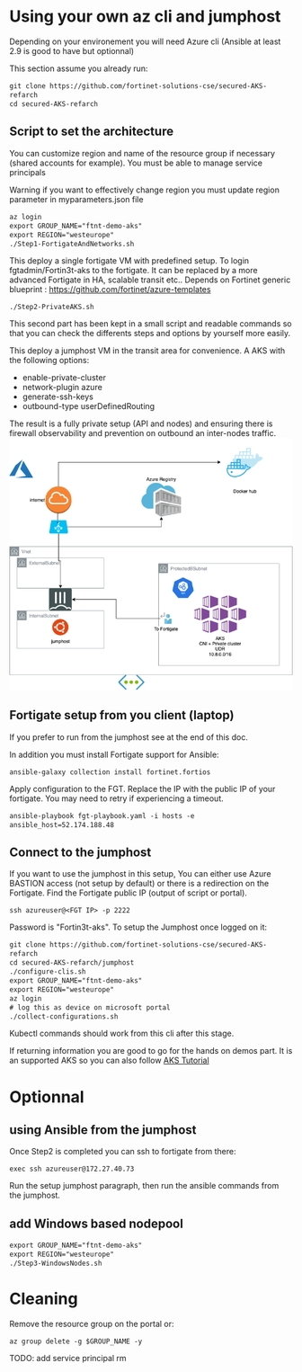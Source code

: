 # Using your own az cli and jumphost 

Depending on your environement you will need Azure cli (Ansible at least 2.9 is good to have but optionnal)

This section assume you already run:
```shell
git clone https://github.com/fortinet-solutions-cse/secured-AKS-refarch
cd secured-AKS-refarch
```
## Script to set the architecture

You can customize region and name of the resource group if necessary (shared accounts for example). You must be able to manage service principals

Warning if you want to effectively change region you must update region parameter in myparameters.json file

```shell
az login
export GROUP_NAME="ftnt-demo-aks"
export REGION="westeurope"
./Step1-FortigateAndNetworks.sh
```
This deploy a single fortigate VM with predefined setup. To login fgtadmin/Fortin3t-aks to the fortigate. It can be replaced by a more advanced Fortigate in HA, scalable transit etc..
Depends on Fortinet generic blueprint : https://github.com/fortinet/azure-templates


```shell
./Step2-PrivateAKS.sh 
```
This second part has been kept in a small script and readable commands so that you can check the differents steps and options by yourself more easily.


This deploy a jumphost VM in the transit area for convenience. 
A AKS with the following options:

- enable-private-cluster 
- network-plugin azure 
- generate-ssh-keys
- outbound-type userDefinedRouting

The result is a fully private setup (API and nodes) and ensuring there is firewall observability and prevention on outbound an inter-nodes traffic.
![Architecture](images/SecureAKS.png)

## Fortigate setup from you client (laptop)

If you prefer to run from the jumphost see at the end of this doc.

In addition you must install Fortigate support for Ansible:
```shell
ansible-galaxy collection install fortinet.fortios
```

Apply configuration to the FGT.
Replace the IP with the public IP of your fortigate. You may need to retry if experiencing a timeout.
```shell
ansible-playbook fgt-playbook.yaml -i hosts -e ansible_host=52.174.188.48
```

## Connect to the jumphost

If you want to use the jumphost in this setup, You can either use Azure BASTION access (not setup by default) or there is a redirection on the Fortigate.
Find the Fortigate public IP (output of script or portal).
```shell
ssh azureuser@<FGT IP> -p 2222
```
Password is "Fortin3t-aks".
To setup the Jumphost once logged on it:
```shell
git clone https://github.com/fortinet-solutions-cse/secured-AKS-refarch
cd secured-AKS-refarch/jumphost
./configure-clis.sh 
export GROUP_NAME="ftnt-demo-aks"
export REGION="westeurope"
az login
# log this as device on microsoft portal
./collect-configurations.sh
```

Kubectl commands should work from this cli after this stage.


If returning information you are good to go for the hands on demos part.
It is an supported AKS so you can also follow [AKS Tutorial](https://docs.microsoft.com/en-us/azure/aks/tutorial-kubernetes-prepare-app)

# Optionnal 


## using Ansible from the jumphost

Once Step2 is completed you can ssh to fortigate from there:
```shell
exec ssh azureuser@172.27.40.73
```
Run the setup jumphost paragraph, then run the ansible commands from the jumphost.

## add Windows based nodepool

```shell
export GROUP_NAME="ftnt-demo-aks"
export REGION="westeurope"
./Step3-WindowsNodes.sh
```

# Cleaning

Remove the resource group on the portal or:
```shell
az group delete -g $GROUP_NAME -y
```

TODO: add service principal rm